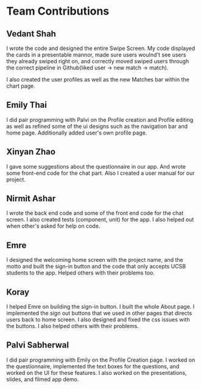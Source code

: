 # Team Contributions

## Vedant Shah
I wrote the code and designed the entire Swipe Screen. My code displayed the cards in a presentable mannor, made sure users woulnd't see users they already swiped right on, and correctly moved swiped users through the correct pipeline in Github(liked user -> new match -> match).

I also created the user profiles as well as the new Matches bar within the chart page.

## Emily Thai
I did pair programming with Palvi on the Profile creation and Profile editing as well as refined some of the ui designs such as the navigation bar and home page. Additionally added user's own profile page.

## Xinyan Zhao
I gave some suggestions about the questionnaire in our app. And wrote some front-end code for the chat part. Also I created a user manual for our project.

## Nirmit Ashar
I wrote the back end code and some of the front end code for the chat screen. I also created tests (component, unit) for the app. I also helped out when other's asked for help on code. 

## Emre
I designed the welcoming home screen with the project name, and the motto and built the sign-in button and the code that only accepts UCSB students to the app. Helped others with their problems too.

## Koray
I helped Emre on building the sign-in button. I built the whole About page. I implemented the sign out buttons that we used in other pages that directs users back to home screen. I also designed and fixed the css issues with the buttons. I also helped others with their problems.

## Palvi Sabherwal
I did pair programming with Emily on the Profile Creation page. I worked on the questionnaire, implemented the text boxes for the questions, and worked on the UI for these features. I also worked on the presentations, slides, and filmed app demo.
